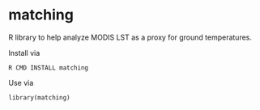 # matching
R library to help analyze MODIS LST as a proxy for ground temperatures.

Install via

```
R CMD INSTALL matching
``` 

Use via

```
library(matching)
```